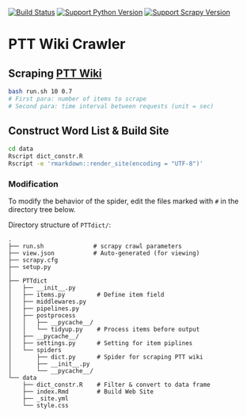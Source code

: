 [![Build Status](https://travis-ci.org/liao961120/PTT-scrapy.svg?branch=master)](https://travis-ci.org/liao961120/PTT-scrapy)
[![Support Python Version](https://img.shields.io/badge/Python-3.6-blue.svg)](https://www.python.org/)
[![Support Scrapy Version](https://img.shields.io/badge/scrapy-1.5-orange.svg)](https://docs.scrapy.org/)


# PTT Wiki Crawler

## Scraping [PTT Wiki](http://zh.pttpedia.wikia.com/wiki/)

```bash
bash run.sh 10 0.7
# First para: number of items to scrape
# Second para: time interval between requests (unit = sec)
```

## Construct Word List & Build Site
```bash
cd data
Rscript dict_constr.R
Rscript -e 'rmarkdown::render_site(encoding = "UTF-8")'
```

### Modification

To modify the behavior of the spider,
edit the files marked with `#` in the directory tree below.

Directory structure of `PTTdict/`: 
```
.
├── run.sh              # scrapy crawl parameters
├── view.json           # Auto-generated (for viewing)
├── scrapy.cfg
├── setup.py
│
├── PTTdict
│   ├── __init__.py
│   ├── items.py         # Define item field
│   ├── middlewares.py
│   ├── pipelines.py
│   ├── postprocess
│   │   ├── __pycache__/
│   │   └── tidyup.py    # Process items before output
│   ├── __pycache__/
│   ├── settings.py      # Setting for item piplines
│   └── spiders
│       ├── dict.py      # Spider for scraping PTT wiki
│       ├── __init__.py
│       └── __pycache__/
└── data
    ├── dict_constr.R    # Filter & convert to data frame
    ├── index.Rmd        # Build Web Site
    ├── _site.yml
    └── style.css
```

